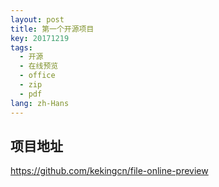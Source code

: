 ```yaml
---
layout: post
title: 第一个开源项目
key: 20171219
tags:
  - 开源 
  - 在线预览
  - office
  - zip
  - pdf
lang: zh-Hans
---
```


## 项目地址

https://github.com/kekingcn/file-online-preview

